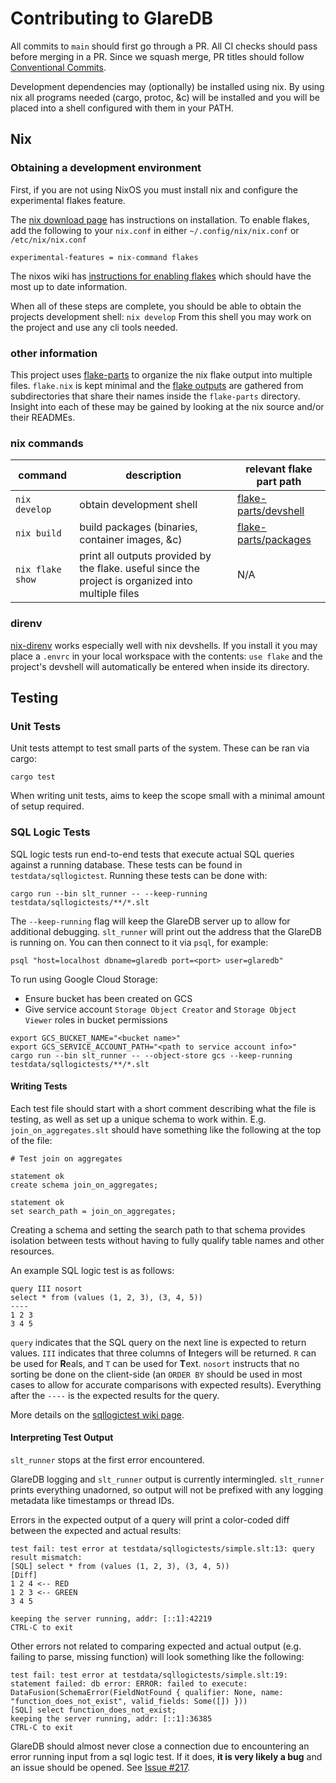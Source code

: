 # Contributing to GlareDB

All commits to `main` should first go through a PR. All CI checks should pass
before merging in a PR. Since we squash merge, PR titles should follow
[Conventional Commits](https://www.conventionalcommits.org/en/v1.0.0/).

Development dependencies may (optionally) be installed using nix. By using nix
all programs needed (cargo, protoc, &c) will be installed and you will be placed
into a shell configured with them in your PATH.

## Nix

### Obtaining a development environment

First, if you are not using NixOS you must install nix and configure the
experimental flakes feature.

The [nix download page](https://nixos.org/download.html) has instructions on installation. To enable flakes,
add the following to your `nix.conf` in either `~/.config/nix/nix.conf` or
`/etc/nix/nix.conf`

```
experimental-features = nix-command flakes
```

The nixos wiki has [instructions for enabling flakes](https://nixos.wiki/wiki/Flakes#Enable_flakes) which should have the
most up to date information.

When all of these steps are complete, you should be able to obtain the projects
development shell: `nix develop` From this shell you may work on the project and
use any cli tools needed.

### other information

This project uses [flake-parts](https://github.com/hercules-ci/flake-parts) to organize the nix flake output into
multiple files. `flake.nix` is kept minimal and the [flake outputs](https://nixos.wiki/wiki/Flakes#Output_schema) are
gathered from subdirectories that share their names inside the `flake-parts`
directory. Insight into each of these may be gained by looking at the nix source
and/or their READMEs.

### nix commands

| command          | description                                                                                        | relevant flake part path                     |
|------------------|----------------------------------------------------------------------------------------------------|----------------------------------------------|
| `nix develop`    | obtain development shell                                                                           | [flake-parts/devshell](flake-parts/devshell) |
| `nix build`      | build packages (binaries, container images, &c)                                                    | [flake-parts/packages](flake-parts/packages) |
| `nix flake show` | print all outputs provided by the flake. useful since the project is organized into multiple files | N/A                                          |

### direnv

[nix-direnv](https://github.com/nix-community/nix-direnv) works especially well with nix devshells. If you install it you
may place a `.envrc` in your local workspace with the contents: `use flake` and
the project's devshell will automatically be entered when inside its directory.

## Testing

### Unit Tests

Unit tests attempt to test small parts of the system. These can be ran via
cargo:

``` shell
cargo test
```

When writing unit tests, aims to keep the scope small with a minimal amount of
setup required.

### SQL Logic Tests

SQL logic tests run end-to-end tests that execute actual SQL queries against a
running database. These tests can be found in `testdata/sqllogictest`. Running
these tests can be done with:

``` shell
cargo run --bin slt_runner -- --keep-running testdata/sqllogictests/**/*.slt
```

The `--keep-running` flag will keep the GlareDB server up to allow for
additional debugging. `slt_runner` will print out the address that the GlareDB
is running on. You can then connect to it via `psql`, for example:

``` shell
psql "host=localhost dbname=glaredb port=<port> user=glaredb"
```

To run using Google Cloud Storage:
- Ensure bucket has been created on GCS
- Give service account `Storage Object Creator` and `Storage Object Viewer`  roles in bucket permissions
``` shell
export GCS_BUCKET_NAME="<bucket name>"
export GCS_SERVICE_ACCOUNT_PATH="<path to service account info>"
cargo run --bin slt_runner -- --object-store gcs --keep-running testdata/sqllogictests/**/*.slt
```

#### Writing Tests

Each test file should start with a short comment describing what the file is
testing, as well as set up a unique schema to work within. E.g.
`join_on_aggregates.slt` should have something like the following at the top of
the file:

``` text
# Test join on aggregates

statement ok
create schema join_on_aggregates;

statement ok
set search_path = join_on_aggregates;
```

Creating a schema and setting the search path to that schema provides isolation
between tests without having to fully qualify table names and other resources.

An example SQL logic test is as follows:

``` text
query III nosort
select * from (values (1, 2, 3), (3, 4, 5))
----
1 2 3
3 4 5
```

`query` indicates that the SQL query on the next line is expected to return
values. `III` indicates that three columns of **I**ntegers will be returned. `R`
can be used for **R**eals, and `T` can be used for **T**ext. `nosort` instructs
that no sorting be done on the client-side (an `ORDER BY` should be used in most
cases to allow for accurate comparisons with expected results). Everything after
the `----` is the expected results for the query.

More details on the [sqllogictest wiki page](https://www.sqlite.org/sqllogictest/doc/trunk/about.wiki).

#### Interpreting Test Output

`slt_runner` stops at the first error encountered.

GlareDB logging and `slt_runner` output is currently intermingled. `slt_runner`
prints everything unadorned, so output will not be prefixed with any logging
metadata like timestamps or thread IDs.

Errors in the expected output of a query will print a color-coded diff between
the expected and actual results:

``` text
test fail: test error at testdata/sqllogictests/simple.slt:13: query result mismatch:
[SQL] select * from (values (1, 2, 3), (3, 4, 5))
[Diff]
1 2 4 <-- RED
1 2 3 <-- GREEN
3 4 5

keeping the server running, addr: [::1]:42219
CTRL-C to exit
```

Other errors not related to comparing expected and actual output (e.g. failing
to parse, missing function) will look something like the following:

``` text
test fail: test error at testdata/sqllogictests/simple.slt:19: statement failed: db error: ERROR: failed to execute: DataFusion(SchemaError(FieldNotFound { qualifier: None, name: "function_does_not_exist", valid_fields: Some([]) }))
[SQL] select function_does_not_exist;
keeping the server running, addr: [::1]:36385
CTRL-C to exit
```

GlareDB should almost never close a connection due to encountering an error
running input from a sql logic test. If it does, **it is very likely a bug**
and an issue should be opened. See [Issue #217](https://github.com/GlareDB/glaredb/issues/217).


